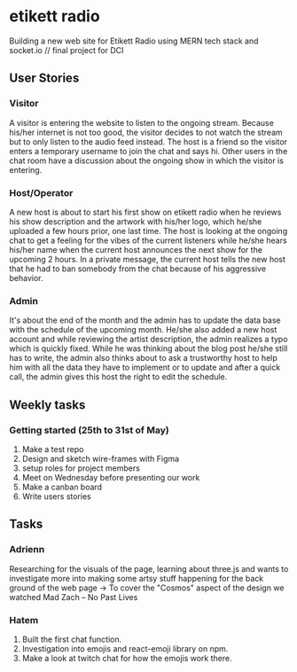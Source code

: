 # etikett radio

Building a new web site for Etikett Radio using MERN tech stack and socket.io // final project for DCI

## User Stories

### Visitor

A visitor is entering the website to listen to the ongoing stream. Because his/her internet is not too good, the visitor decides to not watch the stream but to only listen to the audio feed instead. The host is a friend so the visitor enters a temporary username to join the chat and says hi. Other users in the chat room have a discussion about the ongoing show in which the visitor is entering.

### Host/Operator

A new host is about to start his first show on etikett radio when he reviews his show description and the artwork with his/her logo, which he/she uploaded a few hours prior, one last time. The host is looking at the ongoing chat to get a feeling for the vibes of the current listeners while he/she hears his/her name when the current host announces the next show for the upcoming 2 hours. In a private message, the current host tells the new host that he had to ban somebody from the chat because of his aggressive behavior.

### Admin

It's about the end of the month and the admin has to update the data base with the schedule of the upcoming month. He/she also added a new host account and while reviewing the artist description, the admin realizes a typo which is quickly fixed. While he was thinking about the blog post he/she still has to write, the admin also thinks about to ask a trustworthy host to help him with all the data they have to implement or to update and after a quick call, the admin gives this host the right to edit the schedule.

## Weekly tasks

### Getting started (25th to 31st of May)

1. Make a test repo
2. Design and sketch wire-frames with Figma
3. setup roles for project members
4. Meet on Wednesday before presenting our work
5. Make a canban board
6. Write users stories


## Tasks 

### Adrienn

Researching for the visuals of the page, learning about three.js and wants to investigate more into making some artsy stuff
happening for the back ground of the web page
-> To cover the "Cosmos" aspect of the design we watched Mad Zach – No Past
Lives

### Hatem

1. Built the first chat function.
2. Investigation into emojis and react-emoji library on npm.
3. Make a look at twitch chat for how the emojis work there.